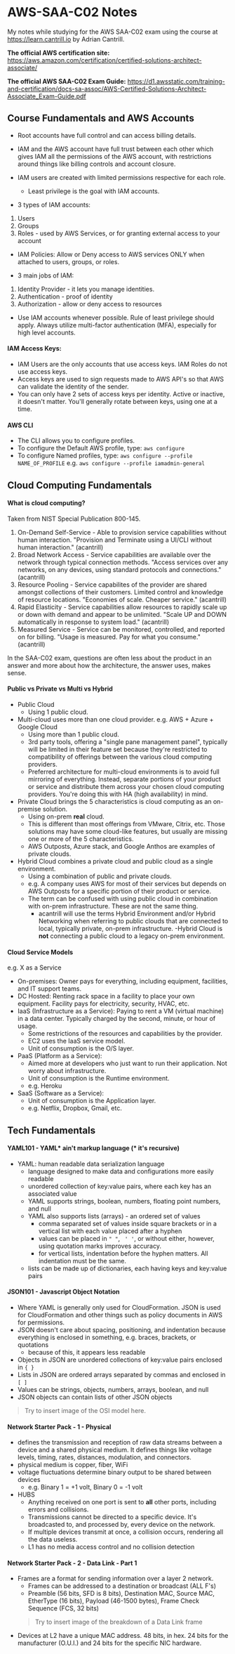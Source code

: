 # AWS-SAA-C02 Notes

My notes while studying for the AWS SAA-C02 exam using the course at <https://learn.cantrill.io> by Adrian Cantrill.

**The official AWS certification site:** <https://aws.amazon.com/certification/certified-solutions-architect-associate/>

**The official AWS SAA-C02 Exam Guide:** <https://d1.awsstatic.com/training-and-certification/docs-sa-assoc/AWS-Certified-Solutions-Architect-Associate_Exam-Guide.pdf>

## Course Fundamentals and AWS Accounts
- Root accounts have full control and can access billing details.
- IAM and the AWS account have full trust between each other which gives IAM all the permissions of the AWS account, 
with restrictions around things like billing controls and account closure.
- IAM users are created with limited permissions respective for each role. 
    - Least privilege is the goal with IAM accounts.

- 3 types of IAM accounts: 
1. Users
2. Groups
3. Roles - used by AWS Services, or for granting external access to your account
- IAM Policies: Allow or Deny access to AWS services ONLY when attached to users, groups, or roles. 

- 3 main jobs of IAM: 
1. Identity Provider - it lets you manage identities.
2. Authentication - proof of identity
3. Authorization - allow or deny access to resources 
- Use IAM accounts whenever possible. Rule of least privilege should apply. Always utilize multi-factor authentication (MFA), 
especially for high level accounts. 

#### IAM Access Keys:
- IAM Users are the only accounts that use access keys. IAM Roles do not use access keys.
- Access keys are used to sign requests made to AWS API's so that AWS can validate the identity of the sender.
- You can only have 2 sets of access keys per identity. Active or inactive, it doesn't matter. You'll generally rotate between 
keys, using one at a time. 

#### AWS CLI
- The CLI allows you to configure profiles. 
- To configure the Default AWS profile, type: `aws configure`
- To configure Named profiles, type:   `aws configure --profile NAME_OF_PROFILE` e.g. `aws configure --profile iamadmin-general`

## Cloud Computing Fundamentals
#### What is cloud computing? 
Taken from NIST Special Publication 800-145.
1. On-Demand Self-Service - Able to provision service capabilities without human interaction. "Provision and Terminate using a UI/CLI 
without human interaction." (acantrill)
2. Broad Network Access - Service capabilities are available over the network through typical connection methods. "Access 
services over any networks, on any devices, using standard protocols and connections." (acantrill)
3. Resource Pooling - Service capabilites of the provider are shared amongst collections of their customers. Limited control 
and knowledge of resource locations. "Economies of scale. Cheaper service." (acantrill)
4. Rapid Elasticity - Service capabilities allow resources to rapidly scale up or down with demand and appear to be unlimited.
"Scale UP and DOWN automatically in response to system load." (acantrill)
5. Measured Service - Service can be monitored, controlled, and reported on for billing. "Usage is measured. Pay for what you consume." 
(acantrill)

In the SAA-C02 exam, questions are often less about the product in an answer and more about how the architecture, the answer uses, makes sense.

#### Public vs Private vs Multi vs Hybrid
- Public Cloud
    - Using 1 public cloud.
- Multi-cloud uses more than one cloud provider. e.g. AWS + Azure + Google Cloud
    - Using more than 1 public cloud.
    - 3rd party tools, offering a "single pane management panel", typically will be limited in their feature set because 
    they're restricted to compatibility of offerings between the various cloud computing providers.  
    - Preferred architecture for multi-cloud environments is to avoid full mirroring of everything. Instead, separate portions 
    of your product or service and distribute them across your chosen cloud computing providers. You're doing this with HA 
    (high availability) in mind. 
- Private Cloud brings the 5 characteristics is cloud computing as an on-premise solution. 
    - Using on-prem **real** cloud.
    - This is different than most offerings from VMware, Citrix, etc. Those solutions may have some cloud-like features, but 
    usually are missing one or more of the 5 characteristics. 
    - AWS Outposts, Azure stack, and Google Anthos are examples of private clouds. 
- Hybrid Cloud combines a private cloud and public cloud as a single environment. 
    - Using a combination of public and private clouds.
    - e.g. A company uses AWS for most of their services but depends on AWS Outposts for a specific portion of their product 
    or service.
    - The term can be confused with using public cloud in combination with on-prem infrastructure. These are not the same thing.
        - acantrill will use the terms Hybrid Environment and/or Hybrid Networking when referring to public clouds that are
        connected to local, typically private, on-prem infrastructure. 
    -Hybrid Cloud is **not** connecting a public cloud to a legacy on-prem environment. 

#### Cloud Service Models
e.g. X as a Service
- On-premises: Owner pays for everything, including equipment, facilities, and IT support teams.
- DC Hosted: Renting rack space in a facility to place your own equipment. Facility pays for electricity, security, HVAC, etc.
- IaaS (Infrastructure as a Service): Paying to rent a VM (virtual machine) in a data center. Typically charged by the second, minute, or hour of usage.
    - Some restrictions of the resources and capabilities by the provider. 
    - EC2 uses the IaaS service model.   
    - Unit of consumption is the O/S layer.
- PaaS (Platform as a Service): 
    - Aimed more at developers who just want to run their application. Not worry about infrastructure. 
    - Unit of consumption is the Runtime environment.
    - e.g. Heroku
- SaaS (Software as a Service):
    - Unit of consumption is the Application layer.
    - e.g. Netflix, Dropbox, Gmail, etc. 

## Tech Fundamentals
#### YAML101 - YAML* ain't markup language (* it's recursive)
- YAML: human readable data serialization language
    - language designed to make data and configurations more easily readable
    - unordered collection of key:value pairs, where each key has an associated value
    - YAML supports strings, boolean, numbers, floating point numbers, and null
    - YAML also supports lists (arrays) - an ordered set of values
        - comma separated set of values inside square brackets or in a vertical list with each value placed after a hyphen
        - values can be placed in `" "`, ` ' '`, or without either, however, using quotation marks improves accuracy. 
        - for vertical lists, indentation before the hyphen matters. All indentation must be the same. 
    - lists can be made up of dictionaries, each having keys and key:value pairs

#### JSON101 - Javascript Object Notation
- Where YAML is generally only used for CloudFormation. JSON is used for CloudFormation and other things such as policy documents in AWS for permissions.
- JSON doesn't care about spacing, positioning, and indentation because everything is enclosed in something, e.g. braces, brackets, or quotations
    - because of this, it appears less readable
- Objects in JSON are unordered collections of key:value pairs enclosed in `{ }`
- Lists in JSON are ordered arrays separated by commas and enclosed in `[ ]`
- Values can be strings, objects, numbers, arrays, boolean, and null
- JSON objects can contain lists of other JSON objects

> Try to insert image of the OSI model here.

#### Network Starter Pack - 1 - Physical
- defines the transmission and reception of raw data streams between a device and a shared physical medium. It defines 
things like voltage levels, timing, rates, distances, modulation, and connectors.
- physical medium is copper, fiber, WiFi
- voltage fluctuations determine binary output to be shared between devices
    - e.g. Binary 1 = +1 volt, Binary 0 = -1 volt
- HUBS
    - Anything received on one port is sent to **all** other ports, including errors and collisions.
    - Transmissions cannot be directed to a specific device. It's broadcasted to, and processed by, every device on the network.
    - If multiple devices transmit at once, a collision occurs, rendering all the data useless. 
    - L1 has no media access control and no collision detection

#### Network Starter Pack - 2 - Data Link - Part 1
- Frames are a format for sending information over a layer 2 network. 
    - Frames can be addressed to a destination or broadcast (ALL F's)
    - Preamble (56 bits, SFD is 8 bits), Destination MAC, Source MAC, EtherType (16 bits), Payload (46-1500 bytes), Frame Check Sequence (FCS, 32 bits)
    > Try to insert image of the breakdown of a Data Link frame
- Devices at L2 have a unique MAC address. 48 bits, in hex. 24 bits for the manufacturer (O.U.I.) and 24 bits for the specific NIC hardware.